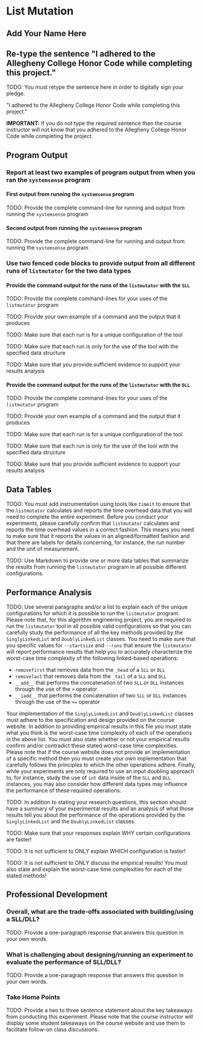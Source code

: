 # List Mutation

## Add Your Name Here

## Re-type the sentence "I adhered to the Allegheny College Honor Code while completing this project."

TODO: You must retype the sentence here in order to digitally sign your pledge.

"I adhered to the Allegheny College Honor Code while completing this project."

**IMPORTANT:** If you do not type the required sentence then the course
instructor will not know that you adhered to the Allegheny College Honor Code
while completing the project.

## Program Output

### Report at least two examples of program output from when you ran the `systemsense` program

#### First output from running the `systemsense` program

TODO: Provide the complete command-line for running and output from running the `systemsense` program

#### Second output from running the `systemsense` program

TODO: Provide the complete command-line for running and output from running the `systemsense` program

### Use two fenced code blocks to provide output from all different runs of `listmutator` for the two data types

#### Provide the command output for the runs of the `listmutator` with the `SLL`

TODO: Provide the complete command-lines for your uses of the `listmutator` program

TODO: Provide your own example of a command and the output that it produces

TODO: Make sure that each run is for a unique configuration of the tool

TODO: Make sure that each run is only for the use of the tool with the specified data structure

TODO: Make sure that you provide sufficient evidence to support your results analysis

#### Provide the command output for the runs of the `listmutator` with the `DLL`

TODO: Provide the complete command-lines for your uses of the `listmutator` program

TODO: Provide your own example of a command and the output that it produces

TODO: Make sure that each run is for a unique configuration of the tool

TODO: Make sure that each run is only for the use of the tool with the specified data structure

TODO: Make sure that you provide sufficient evidence to support your results analysis

## Data Tables

TODO: You must add instrumentation using tools like `timeit` to ensure that the
`listmutator` calculates and reports the time overhead data that you will need
to complete the entire experiment. Before you conduct your experiments, please
carefully confirm that `listmutator` calculates and reports the time overhead
values in a correct fashion. This means you need to make sure that it reports
the values in an aligned/formatted fashion and that there are labels for
details concerning, for instance, the run number and the unit of measurement.

TODO: Use Markdown to provide one or more data tables that summarize the results
from running the `listmutator` program in all possible different configurations.

## Performance Analysis

TODO: Use several paragraphs and/or a list to explain each of the unique
configurations for which it is possible to run the `listmutator` program. Please
note that, for this algorithm engineering project, you are required to run the
`listmutator` tool in all possible valid configurations so that you can
carefully study the performance of all the key methods provided by the
`SinglyLinkedList` and `DoublyLinkedList` classes. You need to make sure that
you specific values for `--startsize` and `--runs` that ensure the `listmutator`
will report performance results that help you to accurately characterize the
worst-case time complexity of the following linked-based operations:

- `removefirst` that removes data from the `_head` of a `SLL` or `DLL`
- `removelast` that removes data from the `_tail` of a `SLL` and `DLL`
- `__add__` that performs the concatenation of two `SLL` or `DLL` instances
through the use of the `+` operator
- `__iadd__` that performs the concatenation of two `SLL` or `DLL` instances
through the use of the `+=` operator

Your implementation of the `SinglyLinkedList` and `DoublyLinkedList` classes
must adhere to the specification and design provided on the course website. In
addition to providing empirical results in this file you must state what you
think is the worst-case time complexity of each of the operations in the above
list. You must also state whether or not your empirical results confirm and/or
contradict these stated worst-case time complexities. Please note that if the
course website does not provide an implementation of a specific method then you
must create your own implementation that carefully follows the principles to
which the other operations adhere. Finally, while your experiments are only
required to use an input doubling approach to, for instance, study the use of
`int` data inside of the `SLL` and `DLL` instances, you may also consider how
different data types may influence the performance of these required
operations.

TODO: In addition to stating your research questions, this section should have a
summary of your experimental results and an analysis of what those results tell
you about the performance of the operations provided by the `SinglyLinkedList`
and the `DoublyLinkedList` classes.

TODO: Make sure that your responses explain WHY certain configurations are faster!

TODO: It is not sufficient to ONLY explain WHICH configuration is faster!

TODO: It is not sufficient to ONLY discuss the empirical results! You must also
state and explain the worst-case time complexities for each of the stated
methods!

## Professional Development

### Overall, what are the trade-offs associated with building/using a SLL/DLL?

TODO: Provide a one-paragraph response that answers this question in your own words.

### What is challenging about designing/running an experiment to evaluate the performance of SLL/DLL?

TODO: Provide a one-paragraph response that answers this question in your own words.

### Take Home Points

TODO: Provide a two to three sentence statement about the key takeaways from
conducting this experiment. Please note that the course instructor will display
some student takeaways on the course website and use them to facilitate
follow-on class discussions.
